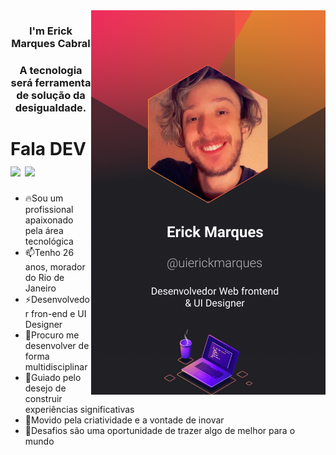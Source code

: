 <a href="https://dev-links-bay.vercel.app/">
<img align="right" src="./.github/erickmarques.jpg">
</a>
<h3 align="center">I'm Erick Marques Cabral</h3>
<h3 align="center">A tecnologia será ferramenta de solução da desigualdade.</h3>

<h1 align="left">
 Fala DEV 
 <img src="https://raw.githubusercontent.com/kaueMarques/kaueMarques/master/hi.gif" height="30px"/>
 <a href="https://www.linkedin.com/in/erick-marques-cabral-999b151b4/">
  <img align="center" heigth="20" Width="30" src="https://cdn.jsdelivr.net/gh/devicons/devicon/icons/linkedin/linkedin-original.svg"/>
 </a>
</h1>

 - 🔥Sou um profissional apaixonado pela área tecnológica
 - 📫Tenho 26 anos, morador do Rio de Janeiro
 - ⚡Desenvolvedor fron-end e UI Designer
 - 👯Procuro me desenvolver de forma multidisciplinar
 - 🔭Guiado pelo desejo de construir experiências significativas
 - 🤖Movido pela criatividade e a vontade de inovar
 - 💬Desafios são uma oportunidade de trazer algo de melhor para o mundo
 
